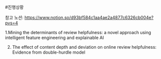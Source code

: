 #진행상황

참고 노션: https://www.notion.so/d93bf584c1aa4ae2a4877c6326cb004e?pvs=4

1.Mining the determinants of review helpfulness: a novel approach using intelligent feature engineering and explainable AI 

2. The effect of content depth and deviation on online review helpfulness: Evidence from double-hurdle model
